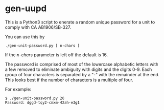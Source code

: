# gen-uupd
This is a Python3 script to enerate a random unique password for a
unit to comply with CA AB1906/SB-327.

You can use this by 
```
./gen-unit-password.py [ n-chars ]
```
If the _n-chars_ parameter is left off the default is 16.

The password is comprised of most of the lowercase alphabetic letters
with a few removed to eliminate ambiguity with digits and the digits
0-9. Each group of four characters is separated by a "-" with the
remainder at the end. This looks best if the number of characters is a
multiple of four.

For example:
```
$ ./gen-unit-password.py 20
Password: dggd-tqy2-cmxm-42ah-e3g1
```
